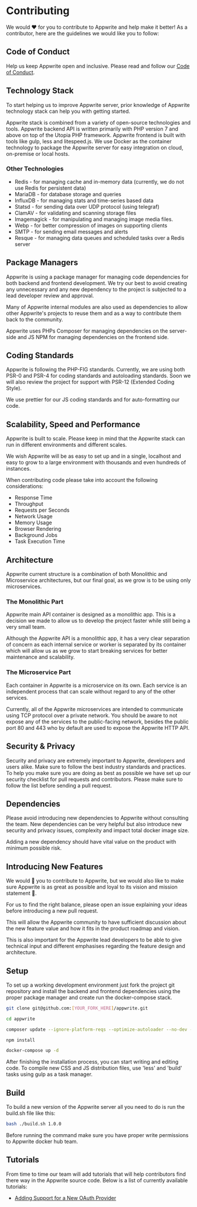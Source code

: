 # Contributing

We would ❤️ for you to contribute to Appwrite and help make it  better! As a contributor, here are the guidelines we would like you to follow:

## Code of Conduct

Help us keep Appwrite open and inclusive. Please read and follow our [Code of Conduct](/CODE_OF_CONDUCT.md).

## Technology Stack

To start helping us to improve Appwrite server, prior knowledge of Appwrite technology stack can help you with getting started.

Appwrite stack is combined from a variety of open-source technologies and tools. Appwrite backend API is written primarily with PHP version 7 and above on top of the Utopia PHP framework. Appwrite frontend is built with tools like gulp, less and litespeed.js. We use Docker as the container technology to package the Appwrite server for easy integration on cloud, on-premise or local hosts.

### Other Technologies

* Redis - for managing cache and in-memory data (currently, we do not use Redis for persistent data)
* MariaDB - for database storage and queries
* InfluxDB - for managing stats and time-series based data
* Statsd - for sending data over UDP protocol (using telegraf)
* ClamAV - for validating and scanning storage files
* Imagemagick - for manipulating and managing image media files.
* Webp - for better compression of images on supporting clients
* SMTP - for sending email messages and alerts
* Resque - for managing data queues and scheduled tasks over a Redis server

## Package Managers

Appwrite is using a package manager for managing code dependencies for both backend and frontend development. We try our best to avoid creating any unnecessary and any new dependency to the project is subjected to a lead developer review and approval.

Many of Appwrite internal modules are also used as dependencies to allow other Appwrite's projects to reuse them and as a way to contribute them back to the community.

Appwrite uses PHPs Composer for managing dependencies on the server-side and JS NPM for managing dependencies on the frontend side.

## Coding Standards

Appwrite is following the PHP-FIG standards. Currently, we are using both PSR-0 and PSR-4 for coding standards and autoloading standards. Soon we will also review the project for support with PSR-12 (Extended Coding Style).

We use prettier for our JS coding standards and for auto-formatting our code.

## Scalability, Speed and Performance

Appwrite is built to scale. Please keep in mind that the Appwrite stack can run in different environments and different scales.

We wish Appwrite will be as easy to set up and in a single, localhost and easy to grow to a large environment with thousands and even hundreds of instances.

When contributing code please take into account the following considerations:

* Response Time
* Throughput
* Requests per Seconds
* Network Usage
* Memory Usage
* Browser Rendering
* Background Jobs
* Task Execution Time

## Architecture

Appwrite current structure is a combination of both Monolithic and Microservice architectures, but our final goal, as we grow is to be using only microservices.

### The Monolithic Part

Appwrite main API container is designed as a monolithic app. This is a decision we made to allow us to develop the project faster while still being a very small team.

Although the Appwrite API is a monolithic app, it has a very clear separation of concern as each internal service or worker is separated by its container which will allow us as we grow to start breaking services for better maintenance and scalability.

### The Microservice Part

Each container in Appwrite is a microservice on its own. Each service is an independent process that can scale without regard to any of the other services.

Currently, all of the Appwrite microservices are intended to communicate using TCP protocol over a private network. You should be aware to not expose any of the services to the public-facing network, besides the public port 80 and 443 who by default are used to expose the Appwrite HTTP API.

## Security & Privacy

Security and privacy are extremely important to Appwrite, developers and users alike. Make sure to follow the best industry standards and practices. To help you make sure you are doing as best as possible we have set up our security checklist for pull requests and contributors. Please make sure to follow the list before sending a pull request.

## Dependencies

Please avoid introducing new dependencies to Appwrite without consulting the team. New dependencies can be very helpful but also introduce new security and privacy issues, complexity and impact total docker image size.

Adding a new dependency should have vital value on the product with minimum possible risk.

## Introducing New Features

We would 💖 you to contribute to Appwrite, but we would also like to make sure Appwrite is as great as possible and loyal to its vision and mission statement 🙏.

For us to find the right balance, please open an issue explaining your ideas before introducing a new pull request.

This will allow the Appwrite community to have sufficient discussion about the new feature value and how it fits in the product roadmap and vision.

This is also important for the Appwrite lead developers to be able to give technical input and different emphasises regarding the feature design and architecture.

## Setup

To set up a working development environment just fork the project git repository and install the backend and frontend dependencies using the proper package manager and create run the docker-compose stack.

```bash
git clone git@github.com:[YOUR_FORK_HERE]/appwrite.git

cd appwrite

composer update --ignore-platform-reqs --optimize-autoloader --no-dev --no-plugins --no-scripts

npm install

docker-compose up -d
```

After finishing the installation process, you can start writing and editing code. To compile new CSS and JS distribution files, use 'less' and 'build' tasks using gulp as a task manager.

## Build

To build a new version of the Appwrite server all you need to do is run the build.sh file like this:

```bash
bash ./build.sh 1.0.0
```

Before running the command make sure you have proper write permissions to Appwrite docker hub team.

## Tutorials

From time to time our team will add tutorials that will help contributors find there way in the Appwrite source code. Below is a list of currently available tutorials:

* [Adding Support for a New OAuth Provider](./docs/tutorials/add-oauth-provider.md)
